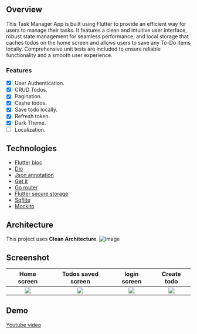 
## Overview

This Task Manager App is built using Flutter to provide an efficient way for users to manage their tasks. It features a clean and intuitive user interface, robust state management for seamless performance, and local storage that caches todos on the home screen and allows users to save any To-Do items locally. Comprehensive unit tests are included to ensure reliable functionality and a smooth user experience.


### Features

- [x] User Authentication.
- [x] CRUD Todos.
- [x] Pagination.
- [x] Cashe todos.
- [x] Save todo locally.
- [x] Refresh token.
- [x] Dark Theme.
- [ ] Localization.

## Technologies
- [Flutter bloc](https://pub.dev/packages/flutter_bloc)
- [Dio](https://pub.dev/packages/dio)
- [Json annotation](https://pub.dev/packages/json_annotation)
- [Get it](https://pub.dev/packages/get_it)
- [Go router](https://pub.dev/packages/go_router)
- [Flutter secure storage](https://pub.dev/packages/flutter_secure_storage)
- [Sqflite](https://pub.dev/packages/sqflite)
- [Mockito](https://pub.dev/packages/mockito)

## Architecture
This project uses **Clean Architecture**.
![image](https://github.com/AmeerAmjed/Task-Manager-App/assets/45900975/1259c0e6-1fc9-4f2d-8b00-a66612e36da5)

## Screenshot

  Home screen                |   Todos saved screen        |   login screen | Create todo
:---------------------------------:|:-------------------------:|:-------------------------:|:-------------------------:
![](https://github.com/AmeerAmjed/Task-Manager-App/assets/45900975/07b6b361-ca44-4c94-8e15-ed5e9351bebd)|![](https://github.com/AmeerAmjed/Task-Manager-App/assets/45900975/2d5fffa0-6efc-46b6-a66f-f37c40149472)| ![](https://github.com/AmeerAmjed/Task-Manager-App/assets/45900975/c3478f30-d963-4a8d-952b-a7fb17a080b5) | ![](https://github.com/AmeerAmjed/Task-Manager-App/assets/45900975/1a59f459-6502-4078-b801-3018d702756e) 

## Demo
[Youtube video](https://www.youtube.com/watch?v=jLFmwojzvDY)







